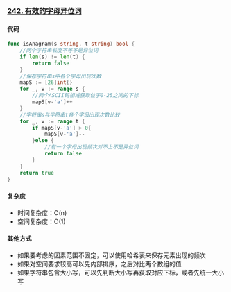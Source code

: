 ### [242. 有效的字母异位词](https://leetcode-cn.com/problems/valid-anagram/)

#### 代码

```go
func isAnagram(s string, t string) bool {
    //两个字符串长度不等不是异位词
    if len(s) != len(t) {
        return false
    }
    //保存字符串s中各个字母出现次数
    mapS := [26]int{}
    for _, v := range s {
        //两个ASCII码相减获取位于0-25之间的下标
        mapS[v-'a']++
    }
    //字符串s与字符串t各个字母出现次数比较
    for _, v := range t {
        if mapS[v-'a'] > 0{
            mapS[v-'a']--
        }else {
            //有一个字母出现频次对不上不是异位词
            return false
        }
    }
    return true
}
```



#### 复杂度

- 时间复杂度：O(n)
- 空间复杂度：O(1)



#### 其他方式

- 如果要考虑的因素范围不固定，可以使用哈希表来保存元素出现的频次
- 如果对空间要求较高可以先内部排序，之后对比两个数组的值
- 如果字符串包含大小写，可以先判断大小写再获取对应下标，或者先统一大小写